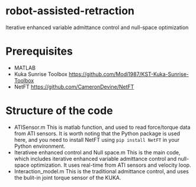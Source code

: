 # robot-assisted-retraction
Iterative enhanced variable admittance control and null-space optimization


# Prerequisites
* MATLAB
* Kuka Sunrise Toolbox  https://github.com/Modi1987/KST-Kuka-Sunrise-Toolbox 
* NetFT  https://github.com/CameronDevine/NetFT

# Structure of the code
* ATISensor.m
  This is matlab function, and used to read force/torque data from ATI sensors. It is worth noting that the Python package is used here, and you need to install NetFT using `pip install NetFT` in your Python environment.
* Iterativee enhanced control and Null space.m
  This is the main code, which includes iterative enhanced variable admittance control and null-space optimization. It uses real-time from ATI sensors and velocity loop.
* Interaction_model.m
  This is the traditional admittance control, and uses the bulit-in joint torque sensor of the KUKA.


